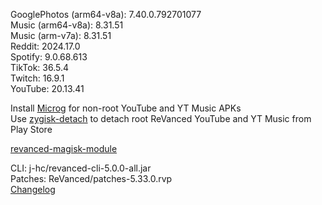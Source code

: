GooglePhotos (arm64-v8a): 7.40.0.792701077  
Music (arm64-v8a): 8.31.51  
Music (arm-v7a): 8.31.51  
Reddit: 2024.17.0  
Spotify: 9.0.68.613  
TikTok: 36.5.4  
Twitch: 16.9.1  
YouTube: 20.13.41  

Install [Microg](https://github.com/ReVanced/GmsCore/releases) for non-root YouTube and YT Music APKs  
Use [zygisk-detach](https://github.com/j-hc/zygisk-detach) to detach root ReVanced YouTube and YT Music from Play Store  

[revanced-magisk-module](https://github.com/j-hc/revanced-magisk-module)
  
CLI: j-hc/revanced-cli-5.0.0-all.jar  
Patches: ReVanced/patches-5.33.0.rvp  
[Changelog](https://github.com/ReVanced/revanced-patches/releases/tag/v5.33.0)  
